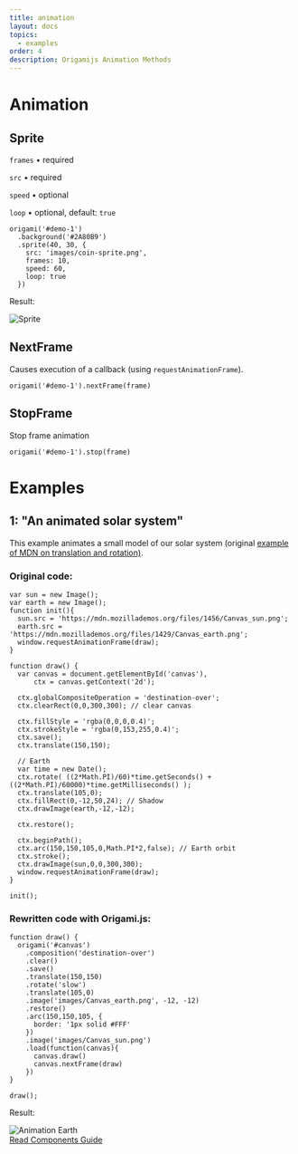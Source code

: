 ```yaml
---
title: animation
layout: docs
topics:
  - examples
order: 4
description: Origamijs Animation Methods
---
```


# Animation

## Sprite

<code class="language-javascript">frames</code> • required

<code class="language-javascript">src</code> • required

<code class="language-javascript">speed</code> • optional

<code class="language-javascript">loop</code> • optional, default: <code class="language-javascript">true</code>

<pre><code class="language-javascript">origami('#demo-1')
  .background('#2A80B9')
  .sprite(40, 30, {
    src: 'images/coin-sprite.png',
    frames: 10,
    speed: 60,
    loop: true
  })</code></pre>

<div class="result">
    <p>Result:</p>
    <img src="{{ site.baseurl }}assets/images/examples/sprite.gif" alt="Sprite"/>
</div>

## NextFrame

Causes execution of a callback (using <code class="language-javascript">requestAnimationFrame</code>).

<pre><code class="language-javascript">origami('#demo-1').nextFrame(frame)</code></pre>

## StopFrame

Stop frame animation 

<pre><code class="language-javascript">origami('#demo-1').stop(frame)</code></pre>

# Examples

## 1: "An animated solar system"

<p>This example animates a small model of our solar system (original <a href="https://developer.mozilla.org/en-US/docs/Web/API/Canvas_API/Tutorial/Basic_animations" alt="Example of MDN translation and rotation"> example of MDN on translation and rotation)</a>.</p>

### Original code:

<pre><code class="language-javascript">var sun = new Image();
var earth = new Image();
function init(){
  sun.src = 'https://mdn.mozillademos.org/files/1456/Canvas_sun.png';
  earth.src = 'https://mdn.mozillademos.org/files/1429/Canvas_earth.png';
  window.requestAnimationFrame(draw);
}

function draw() {
  var canvas = document.getElementById('canvas'),
      ctx = canvas.getContext('2d');

  ctx.globalCompositeOperation = 'destination-over';
  ctx.clearRect(0,0,300,300); // clear canvas

  ctx.fillStyle = 'rgba(0,0,0,0.4)';
  ctx.strokeStyle = 'rgba(0,153,255,0.4)';
  ctx.save();
  ctx.translate(150,150);

  // Earth
  var time = new Date();
  ctx.rotate( ((2*Math.PI)/60)*time.getSeconds() + ((2*Math.PI)/60000)*time.getMilliseconds() );
  ctx.translate(105,0);
  ctx.fillRect(0,-12,50,24); // Shadow
  ctx.drawImage(earth,-12,-12);

  ctx.restore();

  ctx.beginPath();
  ctx.arc(150,150,105,0,Math.PI*2,false); // Earth orbit
  ctx.stroke();
  ctx.drawImage(sun,0,0,300,300);
  window.requestAnimationFrame(draw);
}

init();</code></pre>

### Rewritten code with Origami.js:

<pre><code class="language-javascript">function draw() {
  origami('#canvas')
    .composition('destination-over')
    .clear()
    .save()
    .translate(150,150)
    .rotate('slow')
    .translate(105,0)
    .image('images/Canvas_earth.png', -12, -12)
    .restore()
    .arc(150,150,105, {
      border: '1px solid #FFF'
    })
    .image('images/Canvas_sun.png')
    .load(function(canvas){
      canvas.draw()
      canvas.nextFrame(draw)
    })
}

draw();</code></pre>

<div class="result">
    <p>Result:</p>
    <img src="{{ site.baseurl }}assets/images/examples/animation-earth.gif" alt="Animation Earth"/>
</div>

<div class="read-wrapper">
    <a href="../5-components" class="btn btn-read">Read Components Guide</a>
</div>
